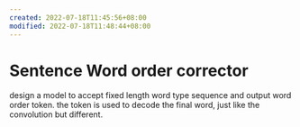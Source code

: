 ```yaml
---
created: 2022-07-18T11:45:56+08:00
modified: 2022-07-18T11:48:44+08:00
---
```


# Sentence Word order corrector

design a model to accept fixed length word type sequence and output word order token. the token is used to decode the final word, just like the convolution but different.
